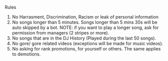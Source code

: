 Rules

1. No Harrasment, Discrimination, Racism or leak of personal information
2. No songs longer than 5 minutes. Songs longer than 5 mins 30s will be auto skipped by a bot.
NOTE: if you want to play a longer song, ask for permission from managers (2 stripes or more).
3. No songs that are in the DJ History (Played during the last 50 songs).
4. No gore/ gore related videos (exceptions will be made for music videos).
5. No asking for rank promotions, for yourself or others. The same applies to demotions.
